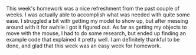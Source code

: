 This week's homework was a nice refreshment from the past couple of weeks.  I was actually able to accomplish what was needed with quite some ease.  I struggled a bit with getting my model to show up, but after messing around with it for awhile I got it figured out.  As far as getting my objects to move with the mouse, I had to do some research, but ended up finding an example code that explained it pretty well.  I am definitely thankful to be done, and glad that this week was an easy week for homework.
